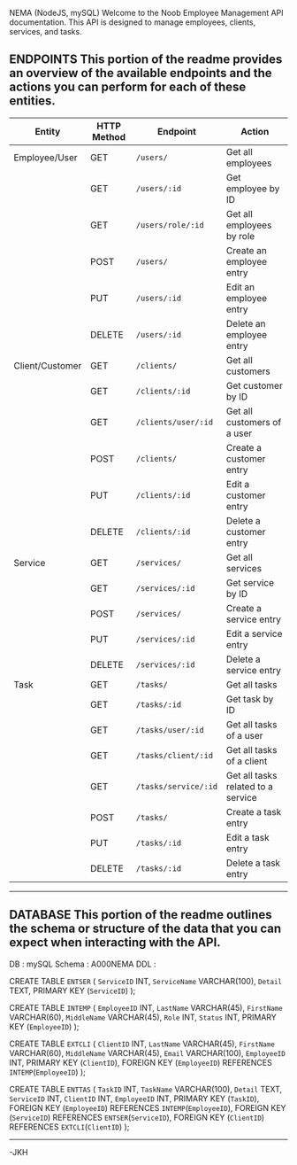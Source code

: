 NEMA (NodeJS, mySQL)
Welcome to the Noob Employee Management API documentation. This API is designed to manage employees, clients, services, and tasks.

ENDPOINTS
This portion of the readme provides an overview of the available endpoints and the actions you can perform for each of these entities.
-----------------------------------------------------------------------------------------------------------
Entity            | HTTP Method | Endpoint                 | Action
------------------|-------------|--------------------------|-----------------------------------------------
Employee/User     | GET         | `/users/`                | Get all employees
                  | GET         | `/users/:id`             | Get employee by ID
                  | GET         | `/users/role/:id`        | Get all employees by role
                  | POST        | `/users/`                | Create an employee entry
                  | PUT         | `/users/:id`             | Edit an employee entry
                  | DELETE      | `/users/:id`             | Delete an employee entry
Client/Customer   | GET         | `/clients/`              | Get all customers
                  | GET         | `/clients/:id`           | Get customer by ID
                  | GET         | `/clients/user/:id`      | Get all customers of a user
                  | POST        | `/clients/`              | Create a customer entry
                  | PUT         | `/clients/:id`           | Edit a customer entry
                  | DELETE      | `/clients/:id`           | Delete a customer entry
Service           | GET         | `/services/`             | Get all services
                  | GET         | `/services/:id`          | Get service by ID
                  | POST        | `/services/`             | Create a service entry
                  | PUT         | `/services/:id`          | Edit a service entry
                  | DELETE      | `/services/:id`          | Delete a service entry
Task              | GET         | `/tasks/`                | Get all tasks
                  | GET         | `/tasks/:id`             | Get task by ID
                  | GET         | `/tasks/user/:id`        | Get all tasks of a user
                  | GET         | `/tasks/client/:id`      | Get all tasks of a client
                  | GET         | `/tasks/service/:id`     | Get all tasks related to a service
                  | POST        | `/tasks/`                | Create a task entry
                  | PUT         | `/tasks/:id`             | Edit a task entry
                  | DELETE      | `/tasks/:id`             | Delete a task entry
-----------------------------------------------------------------------------------------------------------

DATABASE
This portion of the readme outlines the schema or structure of the data that you can expect when interacting with the API.
-----------------------------------------------------------------------------------------------------------
DB      : mySQL
Schema  : A000NEMA
DDL     :

CREATE TABLE `ENTSER` (
  `ServiceID` INT,
  `ServiceName` VARCHAR(100),
  `Detail` TEXT,
  PRIMARY KEY (`ServiceID`)
);

CREATE TABLE `INTEMP` (
  `EmployeeID` INT,
  `LastName` VARCHAR(45),
  `FirstName` VARCHAR(60),
  `MiddleName` VARCHAR(45),
  `Role` INT,
  `Status` INT,
  PRIMARY KEY (`EmployeeID`)
);

CREATE TABLE `EXTCLI` (
  `ClientID` INT,
  `LastName` VARCHAR(45),
  `FirstName` VARCHAR(60),
  `MiddleName` VARCHAR(45),
  `Email` VARCHAR(100),
  `EmployeeID` INT,
  PRIMARY KEY (`ClientID`),
  FOREIGN KEY (`EmployeeID`) REFERENCES `INTEMP`(`EmployeeID`)
);

CREATE TABLE `ENTTAS` (
  `TaskID` INT,
  `TaskName` VARCHAR(100),
  `Detail` TEXT,
  `ServiceID` INT,
  `ClientID` INT,
  `EmployeeID` INT,
  PRIMARY KEY (`TaskID`),
  FOREIGN KEY (`EmployeeID`) REFERENCES `INTEMP`(`EmployeeID`),
  FOREIGN KEY (`ServiceID`) REFERENCES `ENTSER`(`ServiceID`),
  FOREIGN KEY (`ClientID`) REFERENCES `EXTCLI`(`ClientID`)
);

-----------------------------------------------------------------------------------------------------------
-JKH
